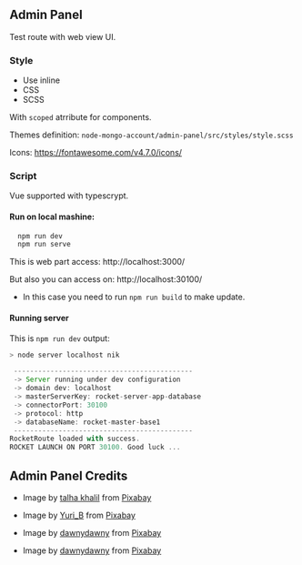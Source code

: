 
## Admin Panel

 Test route with web view UI.

### Style

  - Use inline 
  - CSS
  - SCSS 

  With `scoped` atrribute for components.

  Themes definition:
  `node-mongo-account/admin-panel/src/styles/style.scss`

  Icons:
  https://fontawesome.com/v4.7.0/icons/

### Script

Vue supported with typescrypt.

#### Run on local mashine:
```js
  npm run dev 
  npm run serve
```

This is web part access:
http://localhost:3000/

But also you can access on:
http://localhost:30100/
 - In this case you need to run `npm run build`
   to make update.

#### Running server
This is `npm run dev` output:
```js
> node server localhost nik

 --------------------------------------------
 -> Server running under dev configuration
 -> domain dev: localhost
 -> masterServerKey: rocket-server-app-database
 -> connectorPort: 30100
 -> protocol: http
 -> databaseName: rocket-master-base1
 --------------------------------------------
RocketRoute loaded with success.
ROCKET LAUNCH ON PORT 30100. Good luck ...
```


## Admin Panel Credits 

 - Image by <a href="https://pixabay.com/users/talhakhalil007-5671515/?utm_source=link-attribution&amp;utm_medium=referral&amp;utm_campaign=image&amp;utm_content=4311575">talha khalil</a> from <a href="https://pixabay.com/?utm_source=link-attribution&amp;utm_medium=referral&amp;utm_campaign=image&amp;utm_content=4311575">Pixabay</a>

 - Image by <a href="https://pixabay.com/users/yuri_b-2216431/?utm_source=link-attribution&amp;utm_medium=referral&amp;utm_campaign=image&amp;utm_content=3262811">Yuri_B</a> from <a href="https://pixabay.com/?utm_source=link-attribution&amp;utm_medium=referral&amp;utm_campaign=image&amp;utm_content=3262811">Pixabay</a>
 
 - Image by <a href="https://pixabay.com/users/dawnydawny-2157612/?utm_source=link-attribution&amp;utm_medium=referral&amp;utm_campaign=image&amp;utm_content=2442125">dawnydawny</a> from <a href="https://pixabay.com/?utm_source=link-attribution&amp;utm_medium=referral&amp;utm_campaign=image&amp;utm_content=2442125">Pixabay</a>

 - Image by <a href="https://pixabay.com/users/dawnydawny-2157612/?utm_source=link-attribution&amp;utm_medium=referral&amp;utm_campaign=image&amp;utm_content=2573307">dawnydawny</a> from <a href="https://pixabay.com/?utm_source=link-attribution&amp;utm_medium=referral&amp;utm_campaign=image&amp;utm_content=2573307">Pixabay</a>